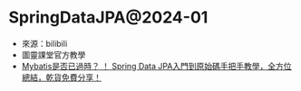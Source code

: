 # SpringDataJPA@2024-01

- 來源：bilibili
- 圖靈課堂官方教學
- [Mybatis是否已過時？ ！ Spring Data JPA入門到原始碼手把手教學，全方位總結，乾貨免費分享！](https://www.bilibili.com/video/BV1Ke41127XJ)



